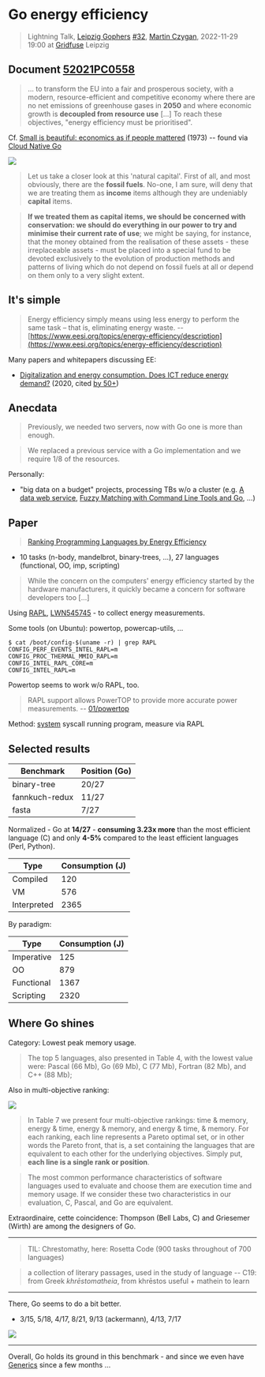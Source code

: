 # Go energy efficiency

> Lightning Talk, [Leipzig Gophers](https://golangleipzig.space) [#32](https://golangleipzig.space/posts/meetup-32-invitation/), [Martin Czygan](https://www.linkedin.com/in/martin-czygan-58348842), 2022-11-29 19:00 at [Gridfuse](https://gridfuse.com) Leipzig

## Document [52021PC0558](https://eur-lex.europa.eu/legal-content/EN/TXT/?uri=CELEX:52021PC0558)

> ... to transform the EU into a fair and prosperous society, with a modern,
> resource-efficient and competitive economy where there are no net emissions
> of greenhouse gases in **2050** and where economic growth is **decoupled from
> resource use** [...] To reach these objectives, "energy efficiency must be prioritised".

Cf. [Small is beautiful: economics as if people mattered](https://openlibrary.org/works/OL1622912W/Small_Is_Beautiful) (1973) -- found via [Cloud Native Go](https://www.oreilly.com/library/view/cloud-native-go/9781492076322/)

[![](6738557-M.jpg)](https://openlibrary.org/works/OL1622912W/Small_Is_Beautiful)

> Let us take a closer look at this 'natural capital'. First of all, and most
> obviously, there are the **fossil fuels**. No-one, I am sure, will deny that
> we are treating them as **income** items although they are undeniably
> **capital** items.

> **If we treated them as capital items, we should be concerned with
> conservation: we should do everything in our power to try and minimise their
> current rate of use**; we might be saying, for instance, that the money
> obtained from the realisation of these assets - these irreplaceable assets -
> must be placed into a special fund to be devoted exclusively to the evolution
> of production methods and patterns of living which do not depend on fossil
> fuels at all or depend on them only to a very slight extent.

## It's simple

> Energy efficiency simply means using less energy to perform the same task –
> that is, eliminating energy waste. --
> [https://www.eesi.org/topics/energy-efficiency/description](https://www.eesi.org/topics/energy-efficiency/description)

Many papers and whitepapers discussing EE:

* [Digitalization and energy consumption. Does ICT reduce energy demand?](https://fatcat.wiki/release/27wghdxkvvg5lfzk3vqs7vpxp4) (2020, cited [by 50+](https://fatcat.wiki/release/27wghdxkvvg5lfzk3vqs7vpxp4/refs-in))

## Anecdata

> Previously, we needed two servers, now with Go one is more than enough.

> We replaced a previous service with a Go implementation and we require 1/8 of the resources.

Personally:

* "big data on a budget" projects, processing TBs w/o a cluster (e.g. [A data
  web service](https://github.com/miku/dwstalk), [Fuzzy Matching with Command Line Tools and Go](https://gist.github.com/miku/fb429faad8b856caf6bba5305af024df), ...)

## Paper

> [Ranking Programming Languages by Energy Efficiency](https://haslab.github.io/SAFER/scp21.pdf)

* 10 tasks (n-body, mandelbrot, binary-trees, ...), 27 languages (functional, OO, imp, scripting)

> While the concern on the computers' energy efficiency started by the hardware
> manufacturers, it quickly became a concern for software developers too [...]

Using [RAPL](https://en.wikipedia.org/wiki/Perf_(Linux)#RAPL), [LWN545745](https://lwn.net/Articles/545745/) - to collect energy measurements.

Some tools (on Ubuntu): powertop, powercap-utils, ...

```shell
$ cat /boot/config-$(uname -r) | grep RAPL
CONFIG_PERF_EVENTS_INTEL_RAPL=m
CONFIG_PROC_THERMAL_MMIO_RAPL=m
CONFIG_INTEL_RAPL_CORE=m
CONFIG_INTEL_RAPL=m
```

Powertop seems to work w/o RAPL, too.

> RAPL support allows PowerTOP to provide more accurate power measurements. -- [01/powertop](https://01.org/sites/default/files/page/powertop_users_guide_201412.pdf#page=6)

Method: [system](https://man7.org/linux/man-pages/man3/system.3.html) syscall running program, measure via RAPL

## Selected results

| Benchmark      | Position (Go) |
|----------------|---------------|
| binary-tree    | 20/27         |
| fannkuch-redux | 11/27         |
| fasta          | 7/27          |

Normalized - Go at **14/27** - **consuming 3.23x more** than the most efficient
language (C) and only **4-5%** compared to the least efficient languages (Perl,
Python).

| Type        | Consumption (J)|
|-------------|----------------|
| Compiled    | 120            |
| VM          | 576            |
| Interpreted | 2365           |

By paradigm:

| Type       | Consumption (J) |
|------------|-----------------|
| Imperative | 125             |
| OO         | 879             |
| Functional | 1367            |
| Scripting  | 2320            |

## Where Go shines

Category: Lowest peak memory usage.

> The top 5 languages, also presented in Table 4, with the lowest value were: Pascal (66 Mb), Go (69 Mb), C (77 Mb), Fortran (82 Mb), and C++ (88 Mb);

Also in multi-objective ranking:

![](scp21-tab7.png)

> In Table 7 we present four multi-objective rankings: time & memory, energy
& time, energy & memory, and energy & time, & memory. For each ranking, each
line represents a Pareto optimal set, or in other words the Pareto front, that
is, a set containing the languages that are equivalent to each other for the
underlying objectives. Simply put, **each line is a single rank or position**.


> The most common performance characteristics of software languages used to
evaluate and choose them are execution time and memory usage. If we consider
these two characteristics in our evaluation, C, Pascal, and Go are equivalent.

Extraordinaire, cette coincidence: Thompson (Bell Labs, C) and Griesemer
(Wirth) are among the designers of Go.

----

> TIL: Chrestomathy, here: Rosetta Code (900 tasks throughout of 700 languages)

> a collection of literary passages, used in the study of language -- C19: from Greek *khrēstomatheia*, from khrēstos useful + mathein to learn

----

There, Go seems to do a bit better.

* 3/15, 5/18, 4/17, 8/21, 9/13 (ackermann), 4/13, 7/17

![](scp21-tab10.png)

----

Overall, Go holds its ground in this benchmark - and since we even have
[Generics](https://tip.golang.org/doc/go1.18#generics) since a few months ...
